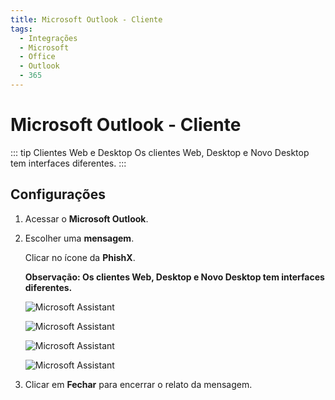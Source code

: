 ```yaml
---
title: Microsoft Outlook - Cliente
tags:
  - Integrações
  - Microsoft
  - Office
  - Outlook
  - 365
---
```


# Microsoft Outlook - Cliente

::: tip Clientes Web e Desktop
Os clientes Web, Desktop e Novo Desktop tem interfaces diferentes.
:::

## Configurações

1. Acessar o **Microsoft Outlook**.

2. Escolher uma **mensagem**.

   Clicar no ícone da **PhishX**.

   **Observação: Os clientes Web, Desktop e Novo Desktop tem interfaces diferentes.**

   ![Microsoft Assistant](https://cdn.phishx.io/phishx-docs/images/microsoft_assistant_201.png)

   ![Microsoft Assistant](https://cdn.phishx.io/phishx-docs/images/microsoft_assistant_202.png)

   ![Microsoft Assistant](https://cdn.phishx.io/phishx-docs/images/microsoft_assistant_203.png)

   ![Microsoft Assistant](https://cdn.phishx.io/phishx-docs/images/microsoft_assistant_204.png)

3. Clicar em **Fechar** para encerrar o relato da mensagem.
